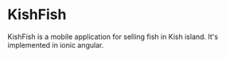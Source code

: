 # KishFish
KishFish is a mobile application for selling fish in Kish island.
It's implemented in ionic angular.

